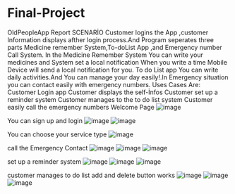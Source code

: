 # Final-Project
OldPeopleApp  Report
SCENARİO
Customer logins the App ,customer Information  displays afther login process.And Program seperates three parts Medicine remember System,To-doList App ,and Emergency number Call System.
In the Medicine Remember System You can write your medicines and System set a local notification When you write a time Mobile Device will send a local notification for you.
To do List app You can write daily activities.And You can manage your day easily!.In Emergency situation you can contact easily with emergency numbers.
Uses Cases Are:
Customer Login app 
Customer displays the self-İnfos
Customer set up a reminder system
Customer manages to the to do list system
Customer easily call the emergency numbers
Welcome Page
![image](https://user-images.githubusercontent.com/101176588/171105868-f5039c82-f227-4a11-b53a-cdd6ab04b0aa.png)



You can sign up and login
![image](https://user-images.githubusercontent.com/101176588/171106285-650816b0-9e1a-42b7-8770-745e1d5818c0.png)
![image](https://user-images.githubusercontent.com/101176588/171106406-a619225c-1b51-4aef-b865-d8eb98d3cfb2.png)



You can choose your service type
![image](https://user-images.githubusercontent.com/101176588/171106867-f19d8fbb-e649-49d5-a4dc-3ef536bf5257.png)



call the Emergency Contact
![image](https://user-images.githubusercontent.com/101176588/171107124-584bd1af-9d76-439d-ade8-283bcb0f909f.png)
![image](https://user-images.githubusercontent.com/101176588/171106948-7f356f4f-0575-4a44-bd13-1c3894b9e112.png)
![image](https://user-images.githubusercontent.com/101176588/171107025-19c671d8-88b8-416d-adce-c2310696a19c.png)


set up a reminder system
![image](https://user-images.githubusercontent.com/101176588/171107302-c85be55d-a9fd-4632-8475-9820e7ff7449.png)
![image](https://user-images.githubusercontent.com/101176588/171107320-6f2c8c3c-a119-487a-bb8c-0b2639fbf62b.png)
![image](https://user-images.githubusercontent.com/101176588/171107339-751ec36f-de32-4a6b-9c03-7487c3c7b45e.png)


customer manages to do list add and delete button works
![image](https://user-images.githubusercontent.com/101176588/171107597-dcfd06cc-8b5f-4df2-a431-b12aa6ec2aa7.png)
![image](https://user-images.githubusercontent.com/101176588/171107609-133f3909-3d94-4702-a71d-c62d2fffb259.png)
![image](https://user-images.githubusercontent.com/101176588/171107630-7f3c9f81-a284-4c89-a528-a9d0bb583c46.png)

